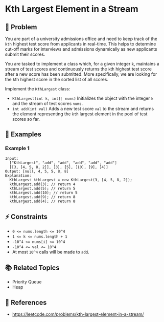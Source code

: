 # Kth Largest Element in a Stream

## 🚀 Problem  
You are part of a university admissions office and need to keep track of the `kth` highest test score from applicants in real-time. This helps to determine cut-off marks for interviews and admissions dynamically as new applicants submit their scores.

You are tasked to implement a class which, for a given integer `k`, maintains a stream of test scores and continuously returns the `k`th highest test score after a new score has been submitted. More specifically, we are looking for the `k`th highest score in the sorted list of all scores.

Implement the `KthLargest` class:
- `KthLargest(int k, int[] nums)` Initializes the object with the integer `k` and the stream of test scores `nums`.
- `int add(int val)` Adds a new test score `val` to the stream and returns the element representing the `kth` largest element in the pool of test scores so far.

## 📝 Examples  

### Example 1
```
Input: 
  ["KthLargest", "add", "add", "add", "add", "add"]
  [[3, [4, 5, 8, 2]], [3], [5], [10], [9], [4]]
Output: [null, 4, 5, 5, 8, 8]
Explanation: 
  KthLargest kthLargest = new KthLargest(3, [4, 5, 8, 2]);
  kthLargest.add(3); // return 4
  kthLargest.add(5); // return 5
  kthLargest.add(10); // return 5
  kthLargest.add(9); // return 8
  kthLargest.add(4); // return 8
```

## ⚡ Constraints  
- `0 <= nums.length <= 10^4`
- `1 <= k <= nums.length + 1`
- `-10^4 <= nums[i] <= 10^4`
- `-10^4 <= val <= 10^4`
- At most `10^4` calls will be made to `add`.

## 📚 Related Topics  
- Priority Queue
- Heap

## 🔗 References  
- https://leetcode.com/problems/kth-largest-element-in-a-stream/
